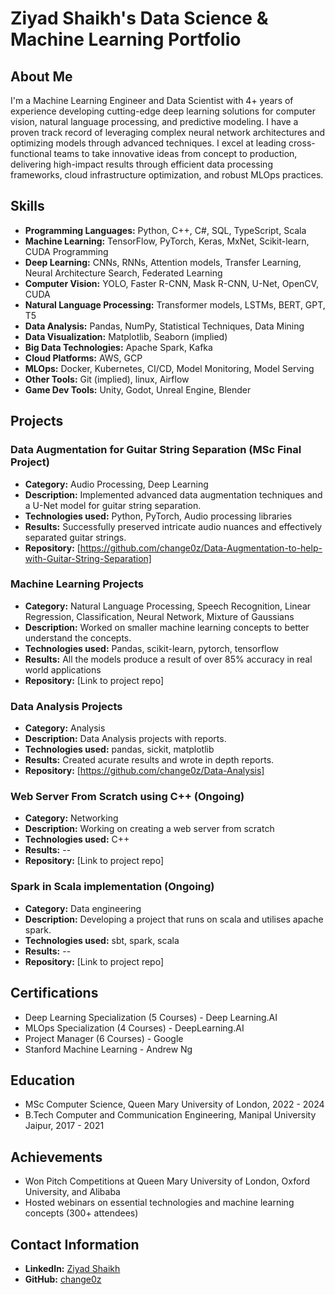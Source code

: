 # Ziyad Shaikh's Data Science & Machine Learning Portfolio

## About Me
I'm a Machine Learning Engineer and Data Scientist with 4+ years of experience developing cutting-edge deep learning solutions for computer vision, natural language processing, and predictive modeling. I have a proven track record of leveraging complex neural network architectures and optimizing models through advanced techniques. I excel at leading cross-functional teams to take innovative ideas from concept to production, delivering high-impact results through efficient data processing frameworks, cloud infrastructure optimization, and robust MLOps practices.

## Skills
- **Programming Languages:** Python, C++, C#, SQL, TypeScript, Scala
- **Machine Learning:** TensorFlow, PyTorch, Keras, MxNet, Scikit-learn, CUDA Programming
- **Deep Learning:** CNNs, RNNs, Attention models, Transfer Learning, Neural Architecture Search, Federated Learning
- **Computer Vision:** YOLO, Faster R-CNN, Mask R-CNN, U-Net, OpenCV, CUDA
- **Natural Language Processing:** Transformer models, LSTMs, BERT, GPT, T5
- **Data Analysis:** Pandas, NumPy, Statistical Techniques, Data Mining
- **Data Visualization:** Matplotlib, Seaborn (implied)
- **Big Data Technologies:** Apache Spark, Kafka
- **Cloud Platforms:** AWS, GCP
- **MLOps:** Docker, Kubernetes, CI/CD, Model Monitoring, Model Serving
- **Other Tools:** Git (implied), linux, Airflow
- **Game Dev Tools:** Unity, Godot, Unreal Engine, Blender

## Projects

### Data Augmentation for Guitar String Separation (MSc Final Project)
- **Category:** Audio Processing, Deep Learning
- **Description:** Implemented advanced data augmentation techniques and a U-Net model for guitar string separation.
- **Technologies used:** Python, PyTorch, Audio processing libraries
- **Results:** Successfully preserved intricate audio nuances and effectively separated guitar strings.
- **Repository:** [https://github.com/change0z/Data-Augmentation-to-help-with-Guitar-String-Separation]

### Machine Learning Projects 
- **Category:** Natural Language Processing, Speech Recognition, Linear Regression, Classification, Neural Network, Mixture of Gaussians
- **Description:** Worked on smaller machine learning concepts to better understand the concepts.
- **Technologies used:** Pandas, scikit-learn, pytorch, tensorflow
- **Results:** All the models produce a result of over 85% accuracy in real world applications
- **Repository:** [Link to project repo]

### Data Analysis Projects 
- **Category:** Analysis
- **Description:** Data Analysis projects with reports.
- **Technologies used:** pandas, sickit, matplotlib 
- **Results:** Created acurate results and wrote in depth reports.
- **Repository:** [https://github.com/change0z/Data-Analysis]

### Web Server From Scratch using C++ (Ongoing) 
- **Category:** Networking
- **Description:** Working on creating a web server from scratch
- **Technologies used:**  C++
- **Results:** --
- **Repository:** [Link to project repo]

### Spark in Scala implementation (Ongoing)
- **Category:** Data engineering
- **Description:** Developing a project that runs on scala and utilises apache spark.
- **Technologies used:** sbt, spark, scala
- **Results:** --
- **Repository:** [Link to project repo]

## Certifications
- Deep Learning Specialization (5 Courses) - Deep Learning.AI
- MLOps Specialization (4 Courses) - DeepLearning.AI
- Project Manager (6 Courses) - Google
- Stanford Machine Learning - Andrew Ng

## Education
- MSc Computer Science, Queen Mary University of London, 2022 - 2024
- B.Tech Computer and Communication Engineering, Manipal University Jaipur, 2017 - 2021

## Achievements
- Won Pitch Competitions at Queen Mary University of London, Oxford University, and Alibaba
- Hosted webinars on essential technologies and machine learning concepts (300+ attendees)

## Contact Information
- **LinkedIn:** [Ziyad Shaikh](www.linkedin.com/in/ziyad-shaikh-55250b194)
- **GitHub:** [change0z](https://github.com/change0z/Portfolio)
